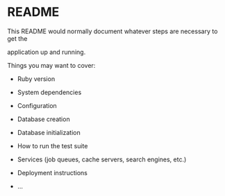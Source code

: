 # README

This README would normally document whatever steps are necessary to get the                         

application up and running.          

Things you may want to cover:                                                                          
                                        
* Ruby version                      
        
* System dependencies                                                      
                                  
* Configuration                 
            
* Database creation        
    
* Database initialization        

* How to run the test suite

* Services (job queues, cache servers, search engines, etc.)

* Deployment instructions
  
* ...
